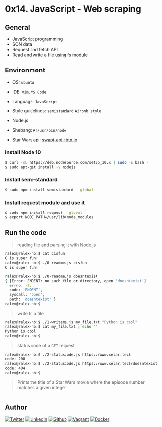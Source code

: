 # 0x14. JavaScript - Web scraping

## General


* JavaScript programming
* SON data
* Request and fetch API
* Read and write a file using fs module

## Environment

* OS: ``ubuntu``
* IDE: ``Vim``, ``VS Code``
* Language: ``JavaScript``
* Style guidelines: ``semistandard`` ``Airbnb style``
* Node.js

* Shebang: ``#!/usr/bin/node``
* Star Wars api: [swapi-api.hbtn.io](https://swapi-api.hbtn.io/)

### install Node 10

```bash
$ curl -sL https://deb.nodesource.com/setup_10.x | sudo -E bash -
$ sudo apt-get install -y nodejs
```

### Install semi-standard

```bash
$ sudo npm install semistandard --global
```

### Install request module and use it

```bash
$ sudo npm install request --global
$ export NODE_PATH=/usr/lib/node_modules
```

## Run the code

> reading file and parsing it with Node.js

```bash
ralex@ralex-nb:$ cat cisfun
C is super fun!
ralex@ralex-nb:$ ./0-readme.js cisfun
C is super fun!

ralex@ralex-nb:$ ./0-readme.js doesntexist
{ [Error: ENOENT: no such file or directory, open 'doesntexist']
  errno: -2,
  code: 'ENOENT',
  syscall: 'open',
  path: 'doesntexist' }
ralex@ralex-nb:$
```

> write to a file

```bash
ralex@ralex-nb:$ ./1-writeme.js my_file.txt "Python is cool"
ralex@ralex-nb:$ cat my_file.txt ; echo ""
Python is cool
ralex@ralex-nb:$
```

> status code of a ``GET`` request

```bash
ralex@ralex-nb:$ ./2-statuscode.js https://www.xelar.tech
code: 200
ralex@ralex-nb:$ ./2-statuscode.js https://www.xelar.tech/doesntexist
code: 404
ralex@ralex-nb:$
```

> Prints the title of a Star Wars movie where the episode number matches a given integer


```bash

```

## Author
<!-- twitter -->
[![Twitter](https://img.shields.io/twitter/follow/ralex_uy?style=social)](https://twitter.com/ralex_uy) <!-- linkedin --> [![Linkedin](https://img.shields.io/badge/LinkedIn-+27K-blue?style=social&logo=linkedin)](https://www.linkedin.com/in/ronald-rivero/) <!-- github --> [![Github](https://img.shields.io/github/followers/ralexrivero?style=social)](https://github.com/ralexrivero/) <!-- vagrant --> [![Vagrant](https://img.shields.io/static/v1?label=&message=Vagrant%20Profile&color=1868F2&logo=vagrant&labelColor=2F333A)](https://app.vagrantup.com/ralexrivero) <!-- docker --> [![Docker](https://img.shields.io/static/v1?label=&message=Docker%20Profile&color=2496ED&logo=Docker&labelColor=2F333A)](https://hub.docker.com/u/ralexrivero)